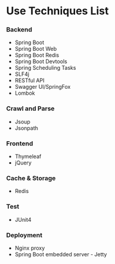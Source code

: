 # Use Techniques List
### Backend

- Spring Boot
- Spring Boot Web
- Spring Boot Redis
- Spring Boot Devtools
- Spring Scheduling Tasks
- SLF4j
- RESTful API
- Swagger UI/SpringFox
- Lombok

### Crawl and Parse

- Jsoup
- Jsonpath

### Frontend

- Thymeleaf
- jQuery

### Cache & Storage

- Redis

### Test

- JUnit4

### Deployment

- Nginx proxy
- Spring Boot embedded server - Jetty